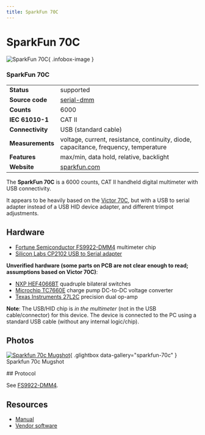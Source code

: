 ```yaml
---
title: SparkFun 70C
---
```


# SparkFun 70C

<div class="infobox" markdown>

![SparkFun 70C](./img/Sparkfun_70c_mugshot.png){ .infobox-image }

### SparkFun 70C

| | |
|---|---|
| **Status** | supported |
| **Source code** | [serial-dmm](https://github.com/OpenTraceLab/OpenTraceCapture/tree/main/src/hardware/serial-dmm) |
| **Counts** | 6000 |
| **IEC 61010-1** | CAT II |
| **Connectivity** | USB (standard cable) |
| **Measurements** | voltage, current, resistance, continuity, diode, capacitance, frequency, temperature |
| **Features** | max/min, data hold, relative, backlight |
| **Website** | [sparkfun.com](https://www.sparkfun.com/products/12967) |

</div>

The **SparkFun 70C** is a 6000 counts, CAT II handheld digital multimeter with USB connectivity.

It appears to be heavily based on the [Victor 70C](https://sigrok.org/wiki/Victor_70C), but with a USB to serial adapter instead of a USB HID device adapter, and different trimpot adjustments.

## Hardware
- [Fortune Semiconductor FS9922-DMM4](http://www.ic-fortune.com/upload/Download/FS9922-DMM4-DS-11_EN.pdf) multimeter chip
- [Silicon Labs CP2102 USB to Serial adapter](https://octopart.com/cp2102-gm-silicon+labs-519902)

**Unverified hardware (some parts on PCB are not clear enough to read; assumptions based on Victor 70C)**:

- [NXP HEF4066BT](http://datasheet.octopart.com/HEF4066BT-Philips-datasheet-87533.pdf) quadruple bilateral switches
- [Microchip TC7660E](http://datasheet.octopart.com/TC7660EOA-Microchip-datasheet-1009.pdf) charge pump DC-to-DC voltage converter
- [Texas Instruments 27L2C](http://datasheet.octopart.com/TLC27L2CP-Texas-Instruments-datasheet-151061.pdf) precision dual op-amp

**Note**: The USB/HID chip is *in the multimeter* (not in the USB cable/connector) for this device. The device is connected to the PC using a standard USB cable (without any internal logic/chip).

## Photos

<div class="photo-grid" markdown>

[![Sparkfun 70c Mugshot](./img/Sparkfun_70c_mugshot.png)](./img/Sparkfun_70c_mugshot.png "Sparkfun 70c Mugshot"){ .glightbox data-gallery="sparkfun-70c" }
<span class="caption">Sparkfun 70c Mugshot</span>

</div>
## Protocol

See [FS9922-DMM4](https://sigrok.org/wiki/Multimeter_ICs#Fortune_Semiconductor_FS9922-DMM4).

## Resources
- [Manual](https://cdn.sparkfun.com/datasheets/Tools/601e-070c-000abw.pdf)
- [Vendor software](https://cdn.sparkfun.com/datasheets/Tools/setup_70c_multi.rar)

